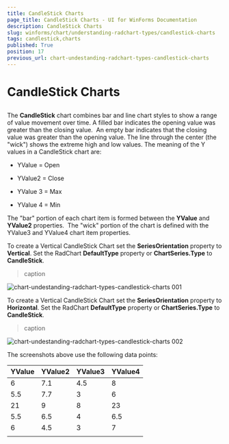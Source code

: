 ```yaml
---
title: CandleStick Charts
page_title: CandleStick Charts - UI for WinForms Documentation
description: CandleStick Charts
slug: winforms/chart/understanding-radchart-types/candlestick-charts
tags: candlestick,charts
published: True
position: 17
previous_url: chart-undestanding-radchart-types-candlestick-charts
---
```


# CandleStick Charts



## 

The __CandleStick__ chart combines bar and line chart styles to show a range of value movement over time. A filled bar indicates the opening value was greater than the closing value.  An empty bar indicates that the closing value was greater than the opening value. The line through the center (the "wick") shows the extreme high and low values. The meaning of the Y values in a CandleStick chart are:  

* YValue = Open

* YValue2 = Close

* YValue 3 = Max

* YValue 4 = Min

The "bar" portion of each chart item is formed between the __YValue__ and __YValue2__ properties.  The "wick" portion of the chart is defined with the YValue3 and YValue4 chart item properties.

To create a Vertical CandleStick Chart set the __SeriesOrientation__ property to __Vertical__. Set the RadChart __DefaultType__ property or __ChartSeries.Type__ to __CandleStick__.
>caption 

![chart-undestanding-radchart-types-candlestick-charts 001](images/chart-undestanding-radchart-types-candlestick-charts001.png)

To create a Vertical CandleStick Chart set the __SeriesOrientation__ property to __Horizontal__. Set the RadChart __DefaultType__ property or __ChartSeries.Type__ to __CandleStick__.
>caption 

![chart-undestanding-radchart-types-candlestick-charts 002](images/chart-undestanding-radchart-types-candlestick-charts002.png)

The screenshots above use the following data points:



| __YValue__ | __YValue2__ | __YValue3__ | __YValue4__ |
|----|----|----|----|
|6|7.1|4.5|8|
|5.5|7.7|3|6|
|21|9|8|23|
|5.5|6.5|4|6.5|
|6|4.5|3|7|
|||||

